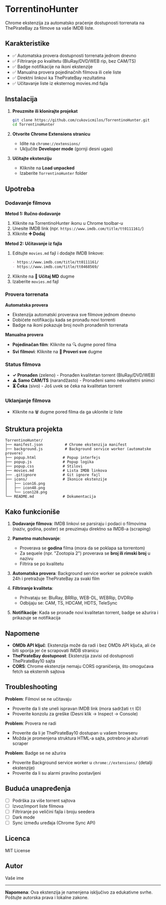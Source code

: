 # TorrentinoHunter

Chrome ekstenzija za automatsko praćenje dostupnosti torrenata na ThePirateBay za filmove sa vaše IMDB liste.

## Karakteristike

- ✅ Automatska provera dostupnosti torrenata jednom dnevno
- ✅ Filtriranje po kvalitetu (BluRay/DVD/WEB rip, bez CAM/TS)
- ✅ Badge notifikacije na ikoni ekstenzije
- ✅ Manualna provera pojedinačnih filmova ili cele liste
- ✅ Direktni linkovi ka ThePirateBay rezultatima
- ✅ Učitavanje liste iz eksternog movies.md fajla

## Instalacija

1. **Preuzmite ili klonirajte projekat**
   ```bash
   git clone https://github.com/cukovicmilos/TorrentinoHunter.git
   cd TorrentinoHunter
   ```

2. **Otvorite Chrome Extensions stranicu**
   - Idite na `chrome://extensions/`
   - Uključite **Developer mode** (gornji desni ugao)

3. **Učitajte ekstenziju**
   - Kliknite na **Load unpacked**
   - Izaberite `TorrentinoHunter` folder

## Upotreba

### Dodavanje filmova

**Metod 1: Ručno dodavanje**
1. Kliknite na TorrentinoHunter ikonu u Chrome toolbar-u
2. Unesite IMDB link (npr. `https://www.imdb.com/title/tt0111161/`)
3. Kliknite **➕ Dodaj**

**Metod 2: Učitavanje iz fajla**
1. Editujte `movies.md` fajl i dodajte IMDB linkove:
   ```markdown
   - https://www.imdb.com/title/tt0111161/
   - https://www.imdb.com/title/tt0468569/
   ```
2. Kliknite na **📁 Učitaj MD** dugme
3. Izaberite `movies.md` fajl

### Provera torrenata

**Automatska provera**
- Ekstenzija automatski proverava sve filmove jednom dnevno
- Dobićete notifikaciju kada se pronađu novi torrenti
- Badge na ikoni pokazuje broj novih pronađenih torrenata

**Manualna provera**
- **Pojedinačan film**: Kliknite na 🔍 dugme pored filma
- **Svi filmovi**: Kliknite na **🔄 Proveri sve** dugme

### Status filmova

- **✓ Pronađen** (zeleno) - Pronađen kvalitetan torrent (BluRay/DVD/WEB)
- **⚠️ Samo CAM/TS** (narandžasto) - Pronađeni samo nekvalitetni snimci
- **⏳ Čeka** (sivo) - Još uvek se čeka na kvalitetan torrent

### Uklanjanje filmova

- Kliknite na 🗑️ dugme pored filma da ga uklonite iz liste

## Struktura projekta

```
TorrentinoHunter/
├── manifest.json          # Chrome ekstenzija manifest
├── background.js          # Background service worker (automatske provere)
├── popup.html            # Popup interfejs
├── popup.js              # Popup logika
├── popup.css             # Stilovi
├── movies.md             # Lista IMDB linkova
├── .gitignore            # Git ignore fajl
├── icons/                # Ikonice ekstenzije
│   ├── icon16.png
│   ├── icon48.png
│   └── icon128.png
└── README.md             # Dokumentacija
```

## Kako funkcioniše

1. **Dodavanje filmova**: IMDB linkovi se parsiraju i podaci o filmovima (naziv, godina, poster) se preuzimaju direktno sa IMDB-a (scraping)

2. **Pametno matchovanje**:
   - Proverava se **godina** filma (mora da se poklapa sa torrentom)
   - Za sequele (npr. "Zootopia 2") proverava se **broj ili rimski broj** u nazivu
   - Filtrira se po kvalitetu

3. **Automatska provera**: Background service worker se pokreće svakih 24h i pretražuje ThePirateBay za svaki film

4. **Filtriranje kvaliteta**:
   - Prihvataju se: BluRay, BRRip, WEB-DL, WEBRip, DVDRip
   - Odbijaju se: CAM, TS, HDCAM, HDTS, TeleSync

5. **Notifikacije**: Kada se pronađe novi kvalitetan torrent, badge se ažurira i prikazuje se notifikacija

## Napomene

- **OMDb API ključ**: Ekstenzija može da radi i bez OMDb API ključa, ali će biti sporija jer će scrapovati IMDB stranicu
- **ThePirateBay dostupnost**: Ekstenzija zavisi od dostupnosti ThePirateBay10 sajta
- **CORS**: Chrome ekstenzije nemaju CORS ograničenja, što omogućava fetch sa eksternih sajtova

## Troubleshooting

**Problem**: Filmovi se ne učitavaju
- Proverite da li ste uneli ispravan IMDB link (mora sadržati `tt` ID)
- Proverite konzolu za greške (Desni klik → Inspect → Console)

**Problem**: Provera ne radi
- Proverite da li je ThePirateBay10 dostupan u vašem browseru
- Možda je promenjena struktura HTML-a sajta, potrebno je ažurirati scraper

**Problem**: Badge se ne ažurira
- Proverite Background service worker u `chrome://extensions/` (detalji ekstenzije)
- Proverite da li su alarmi pravilno postavljeni

## Buduća unapređenja

- [ ] Podrška za više torrent sajtova
- [ ] Izvoz/import liste filmova
- [ ] Filtriranje po veličini fajla i broju seedera
- [ ] Dark mode
- [ ] Sync između uređaja (Chrome Sync API)

## Licenca

MIT License

## Autor

Vaše ime

---

**Napomena**: Ova ekstenzija je namenjena isključivo za edukativne svrhe. Poštujte autorska prava i lokalne zakone.
